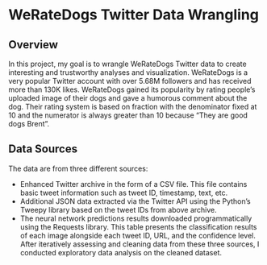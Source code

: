 # WeRateDogs Twitter Data Wrangling

## Overview

In this project, my goal is to wrangle WeRateDogs Twitter data to create interesting and trustworthy analyses and visualization. WeRateDogs is a very popular Twitter account with over 5.68M followers and has received more than 130K likes. WeRateDogs gained its popularity by rating people’s uploaded image of their dogs and gave a humorous comment about the dog. Their rating system is based on fraction with the denominator fixed at 10 and the numerator is always greater than 10 because “They are good dogs Brent”.

## Data Sources
The data are from three different sources:
- Enhanced Twitter archive in the form of a CSV file. This file contains basic tweet
information such as tweet ID, timestamp, text, etc.
- Additional JSON data extracted via the Twitter API using the Python’s Tweepy library
based on the tweet IDs from above archive.
- The neural network predictions results downloaded programmatically using the Requests
library. This table presents the classification results of each image alongside each tweet
ID, URL, and the confidence level.
After iteratively assessing and cleaning data from these three sources, I conducted exploratory data analysis on the cleaned dataset. 


